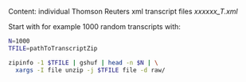 Content: individual Thomson Reuters xml transcript files *xxxxxx_T.xml*

Start with for example 1000 random transcripts with:
```bash
N=1000
TFILE=pathToTranscriptZip

zipinfo -1 $TFILE | gshuf | head -n $N | \
  xargs -I file unzip -j $TFILE file -d raw/
```

